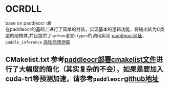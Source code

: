 # OCRDLL
base on paddleocr dll   
在paddleocr的基础上进行了简单的封装，实现基本的逻辑功能，将输出转为C类型的结构体,并且提供了`python`语言`ctypes`的调用实现
[paddleocr地址](https://github.com/PaddlePaddle/PaddleOCR)，`paddle_inference` [高性能预测库](https://paddleinference.paddlepaddle.org.cn/user_guides/download_lib.html#windows)

## CMakelist.txt 参考[paddleocr部署cmakelist文件](https://github.com/PaddlePaddle/PaddleOCR/blob/release/2.3/deploy/cpp_infer/CMakeLists.txt)进行了大幅度的简化（其实复杂的不会），如果是要加入cuda-trt等预测加速，请参考`paddleocr`[github地址](https://github.com/PaddlePaddle/PaddleOCR)
